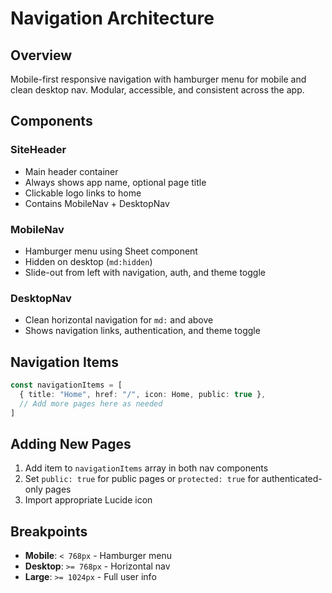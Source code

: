 # Navigation Architecture

## Overview
Mobile-first responsive navigation with hamburger menu for mobile and clean desktop nav. Modular, accessible, and consistent across the app.

## Components

### SiteHeader
- Main header container
- Always shows app name, optional page title
- Clickable logo links to home
- Contains MobileNav + DesktopNav

### MobileNav
- Hamburger menu using Sheet component
- Hidden on desktop (`md:hidden`)
- Slide-out from left with navigation, auth, and theme toggle

### DesktopNav  
- Clean horizontal navigation for `md:` and above
- Shows navigation links, authentication, and theme toggle

## Navigation Items
```typescript
const navigationItems = [
  { title: "Home", href: "/", icon: Home, public: true },
  // Add more pages here as needed
]
```

## Adding New Pages
1. Add item to `navigationItems` array in both nav components
2. Set `public: true` for public pages or `protected: true` for authenticated-only pages
3. Import appropriate Lucide icon

## Breakpoints
- **Mobile**: `< 768px` - Hamburger menu
- **Desktop**: `>= 768px` - Horizontal nav
- **Large**: `>= 1024px` - Full user info
